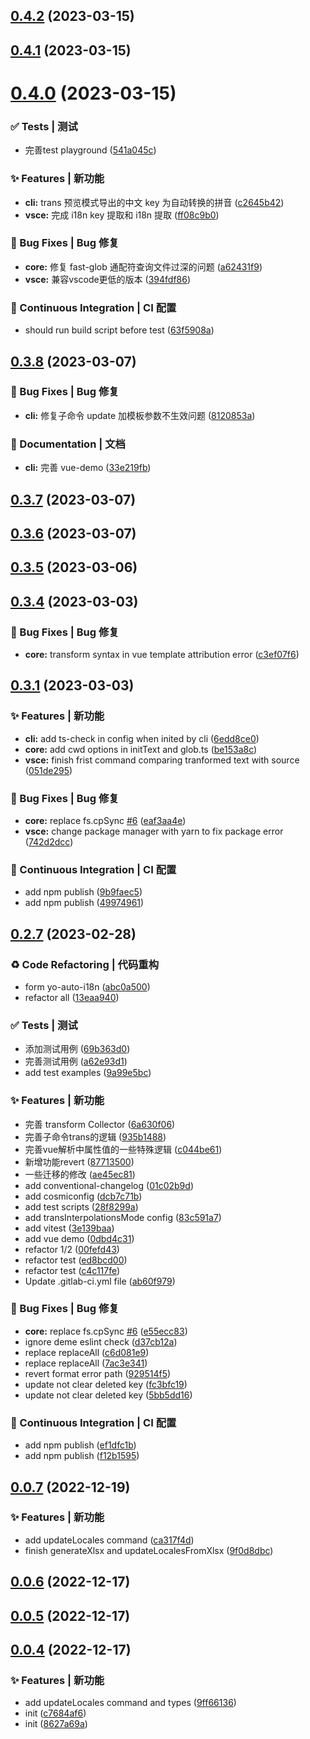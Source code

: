 ## [0.4.2](https://gitcn.yostar.net:8888/hangxing.bao/auto-i18n/compare/v0.4.1...v0.4.2) (2023-03-15)



## [0.4.1](https://gitcn.yostar.net:8888/hangxing.bao/auto-i18n/compare/v0.4.0...v0.4.1) (2023-03-15)



# [0.4.0](https://gitcn.yostar.net:8888/hangxing.bao/auto-i18n/compare/v0.3.8...v0.4.0) (2023-03-15)


### ✅ Tests | 测试

* 完善test playground ([541a045c](https://gitcn.yostar.net:8888/hangxing.bao/auto-i18n/-/commit/541a045c385c11679e927687425027f86d2f1ae8))


### ✨ Features | 新功能

* **cli:** trans 预览模式导出的中文 key 为自动转换的拼音 ([c2645b42](https://gitcn.yostar.net:8888/hangxing.bao/auto-i18n/-/commit/c2645b427aeffbc5c4958c37211b9503257c5e71))
* **vsce:** 完成 i18n key 提取和 i18n 提取 ([ff08c9b0](https://gitcn.yostar.net:8888/hangxing.bao/auto-i18n/-/commit/ff08c9b056127e91d25231fcd72b1ea774b734a3))


### 🐛 Bug Fixes | Bug 修复

* **core:** 修复 fast-glob 通配符查询文件过深的问题 ([a62431f9](https://gitcn.yostar.net:8888/hangxing.bao/auto-i18n/-/commit/a62431f9ce9fed57cd4c1a4d50f247aea25dc5dc))
* **vsce:** 兼容vscode更低的版本 ([394fdf86](https://gitcn.yostar.net:8888/hangxing.bao/auto-i18n/-/commit/394fdf86b7f38990ac4f125e0a9b974499492e4d))


### 🔧 Continuous Integration | CI 配置

* should run build script before test ([63f5908a](https://gitcn.yostar.net:8888/hangxing.bao/auto-i18n/-/commit/63f5908aa643830c0dee577efab143f53808afa1))



## [0.3.8](https://gitcn.yostar.net:8888/hangxing.bao/auto-i18n/compare/v0.3.7...v0.3.8) (2023-03-07)


### 🐛 Bug Fixes | Bug 修复

* **cli:** 修复子命令 update 加模板参数不生效问题 ([8120853a](https://gitcn.yostar.net:8888/hangxing.bao/auto-i18n/-/commit/8120853a86345b19952ea66f79853ecc7519f4dc))


### 📝 Documentation | 文档

* **cli:** 完善 vue-demo ([33e219fb](https://gitcn.yostar.net:8888/hangxing.bao/auto-i18n/-/commit/33e219fbc98e00cde62fa52a6d436b48da780992))



## [0.3.7](https://gitcn.yostar.net:8888/hangxing.bao/auto-i18n/compare/v0.3.6...v0.3.7) (2023-03-07)



## [0.3.6](https://gitcn.yostar.net:8888/hangxing.bao/auto-i18n/compare/v0.3.5...v0.3.6) (2023-03-07)



## [0.3.5](https://gitcn.yostar.net:8888/hangxing.bao/auto-i18n/compare/v0.3.4...v0.3.5) (2023-03-06)



## [0.3.4](https://gitcn.yostar.net:8888/hangxing.bao/auto-i18n/compare/v0.3.1...v0.3.4) (2023-03-03)


### 🐛 Bug Fixes | Bug 修复

* **core:** transform syntax in vue template attribution error ([c3ef07f6](https://gitcn.yostar.net:8888/hangxing.bao/auto-i18n/-/commit/c3ef07f685c662f7024be63532163ad553f5e481))



## [0.3.1](https://gitcn.yostar.net:8888/hangxing.bao/auto-i18n/compare/v0.2.7...v0.3.1) (2023-03-03)


### ✨ Features | 新功能

* **cli:** add ts-check in config when inited by cli ([6edd8ce0](https://gitcn.yostar.net:8888/hangxing.bao/auto-i18n/-/commit/6edd8ce07beeecb60b9ccaec76fca3b7345e9593))
* **core:** add cwd options in initText and glob.ts ([be153a8c](https://gitcn.yostar.net:8888/hangxing.bao/auto-i18n/-/commit/be153a8ca239f77d7187b3da086f576f71669f06))
* **vsce:** finish frist command comparing tranformed text with source ([051de295](https://gitcn.yostar.net:8888/hangxing.bao/auto-i18n/-/commit/051de295d5c299d5bf28e750d04160b5ccd86a97))


### 🐛 Bug Fixes | Bug 修复

* **core:** replace fs.cpSync [#6](https://gitcn.yostar.net:8888/hangxing.bao/auto-i18n/issues/6) ([eaf3aa4e](https://gitcn.yostar.net:8888/hangxing.bao/auto-i18n/-/commit/eaf3aa4ebffc89bd3796374f23deecc89a881718))
* **vsce:** change package manager with yarn to fix package error ([742d2dcc](https://gitcn.yostar.net:8888/hangxing.bao/auto-i18n/-/commit/742d2dccabe40ee9b16861787b110a89b81c0c8c))


### 🔧 Continuous Integration | CI 配置

* add npm publish ([9b9faec5](https://gitcn.yostar.net:8888/hangxing.bao/auto-i18n/-/commit/9b9faec598565c7e7802386a6cb88bd8e2ec8a35))
* add npm publish ([49974961](https://gitcn.yostar.net:8888/hangxing.bao/auto-i18n/-/commit/4997496129dff307f9dcc84e776175b8fa06e469))



## [0.2.7](https://gitcn.yostar.net:8888/hangxing.bao/auto-i18n/compare/v0.0.7...v0.2.7) (2023-02-28)


### ♻ Code Refactoring | 代码重构

* form yo-auto-i18n ([abc0a500](https://gitcn.yostar.net:8888/hangxing.bao/auto-i18n/-/commit/abc0a50024dc6144a99bd7b7bb79760ab292c08d))
* refactor all ([13eaa940](https://gitcn.yostar.net:8888/hangxing.bao/auto-i18n/-/commit/13eaa9407dc6a415b1996b0c891966cd90fbc5ab))


### ✅ Tests | 测试

* 添加测试用例 ([69b363d0](https://gitcn.yostar.net:8888/hangxing.bao/auto-i18n/-/commit/69b363d02cca2211cbb7ed95503d95e69ec7f45f))
* 完善测试用例 ([a62e93d1](https://gitcn.yostar.net:8888/hangxing.bao/auto-i18n/-/commit/a62e93d10de86ee93e9a6e67f568cfca4dd1e850))
* add test examples ([9a99e5bc](https://gitcn.yostar.net:8888/hangxing.bao/auto-i18n/-/commit/9a99e5bc2f23b21d0aa873caa8126ac5ce88439d))


### ✨ Features | 新功能

* 完善 transform Collector ([6a630f06](https://gitcn.yostar.net:8888/hangxing.bao/auto-i18n/-/commit/6a630f06bbec5750d57a9c6b3d09457e6d674505))
* 完善子命令trans的逻辑 ([935b1488](https://gitcn.yostar.net:8888/hangxing.bao/auto-i18n/-/commit/935b14884d23fe19cc02b477a6313251b41bfd14))
* 完善vue解析中属性值的一些特殊逻辑 ([c044be61](https://gitcn.yostar.net:8888/hangxing.bao/auto-i18n/-/commit/c044be61b2a451048d6d911aca547eba1a0fc352))
* 新增功能revert ([87713500](https://gitcn.yostar.net:8888/hangxing.bao/auto-i18n/-/commit/87713500838253fd6a377b41180a68380972360c))
* 一些迁移的修改 ([ae45ec81](https://gitcn.yostar.net:8888/hangxing.bao/auto-i18n/-/commit/ae45ec815e1116998b46aa16fea51ff22f37a8ff))
* add conventional-changelog ([01c02b9d](https://gitcn.yostar.net:8888/hangxing.bao/auto-i18n/-/commit/01c02b9d94b80719a89b5baf8828403dd9c1ad90))
* add cosmiconfig ([dcb7c71b](https://gitcn.yostar.net:8888/hangxing.bao/auto-i18n/-/commit/dcb7c71b0f65d36ad91eb1f7a9a6c13cf4f487b1))
* add test scripts ([28f8299a](https://gitcn.yostar.net:8888/hangxing.bao/auto-i18n/-/commit/28f8299abdafc422c09771e24ee7157af3e41ca7))
* add transInterpolationsMode config ([83c591a7](https://gitcn.yostar.net:8888/hangxing.bao/auto-i18n/-/commit/83c591a75c5c6938e4752ad4e816030949319134))
* add vitest ([3e139baa](https://gitcn.yostar.net:8888/hangxing.bao/auto-i18n/-/commit/3e139baab6b71fd849265838fe96e45af5b5e67c))
* add vue demo ([0dbd4c31](https://gitcn.yostar.net:8888/hangxing.bao/auto-i18n/-/commit/0dbd4c31177928483219637bae93a2a27946b551))
* refactor 1/2 ([00fefd43](https://gitcn.yostar.net:8888/hangxing.bao/auto-i18n/-/commit/00fefd4368c3e234d56e9ce34603fee078d666ab))
* refactor test ([ed8bcd00](https://gitcn.yostar.net:8888/hangxing.bao/auto-i18n/-/commit/ed8bcd008b0b728249c5efdcaa43b49b99a1d999))
* refactor test ([c4c117fe](https://gitcn.yostar.net:8888/hangxing.bao/auto-i18n/-/commit/c4c117fed1050a4e60635c7785f17a8b91d16096))
* Update .gitlab-ci.yml file ([ab60f979](https://gitcn.yostar.net:8888/hangxing.bao/auto-i18n/-/commit/ab60f979f97758159c02222d70915eea421940de))


### 🐛 Bug Fixes | Bug 修复

* **core:** replace fs.cpSync [#6](https://gitcn.yostar.net:8888/hangxing.bao/auto-i18n/issues/6) ([e55ecc83](https://gitcn.yostar.net:8888/hangxing.bao/auto-i18n/-/commit/e55ecc83f496ca73d31e4ef24431ae3a88b98169))
* ignore deme eslint check ([d37cb12a](https://gitcn.yostar.net:8888/hangxing.bao/auto-i18n/-/commit/d37cb12a47ecab0862281d1dc391f348ff904056))
* replace replaceAll ([c6d081e9](https://gitcn.yostar.net:8888/hangxing.bao/auto-i18n/-/commit/c6d081e9a43ad3238cbdd2075e67cc950b345018))
* replace replaceAll ([7ac3e341](https://gitcn.yostar.net:8888/hangxing.bao/auto-i18n/-/commit/7ac3e3412363a67e21e34534273ea07afd51d834))
* revert format error path ([929514f5](https://gitcn.yostar.net:8888/hangxing.bao/auto-i18n/-/commit/929514f5c910667b8d087e75d69dc313eaefa71f))
* update not clear deleted key ([fc3bfc19](https://gitcn.yostar.net:8888/hangxing.bao/auto-i18n/-/commit/fc3bfc19408e0995b7bffb156b7507583458b8fa))
* update not clear deleted key ([5bb5dd16](https://gitcn.yostar.net:8888/hangxing.bao/auto-i18n/-/commit/5bb5dd16922bbcf71769e28880297c957c4e0f03))


### 🔧 Continuous Integration | CI 配置

* add npm publish ([ef1dfc1b](https://gitcn.yostar.net:8888/hangxing.bao/auto-i18n/-/commit/ef1dfc1b5b30b199f130a6916ae8b05280ad627f))
* add npm publish ([f12b1595](https://gitcn.yostar.net:8888/hangxing.bao/auto-i18n/-/commit/f12b15955bcde6472ad59ba3673cda84a4b077c4))



## [0.0.7](https://gitcn.yostar.net:8888/hangxing.bao/auto-i18n/compare/v0.0.6...v0.0.7) (2022-12-19)


### ✨ Features | 新功能

* add updateLocales command ([ca317f4d](https://gitcn.yostar.net:8888/hangxing.bao/auto-i18n/-/commit/ca317f4db156b3d9aa9b52a507491daa930e0daf))
* finish generateXlsx and updateLocalesFromXlsx ([9f0d8dbc](https://gitcn.yostar.net:8888/hangxing.bao/auto-i18n/-/commit/9f0d8dbc7df2cb7ec92e9ad504c4ac66850d5e0f))



## [0.0.6](https://gitcn.yostar.net:8888/hangxing.bao/auto-i18n/compare/v0.0.5...v0.0.6) (2022-12-17)



## [0.0.5](https://gitcn.yostar.net:8888/hangxing.bao/auto-i18n/compare/v0.0.4...v0.0.5) (2022-12-17)



## [0.0.4](https://gitcn.yostar.net:8888/hangxing.bao/auto-i18n/compare/8627a69a6f538932fc21f1ff63fcec3014377830...v0.0.4) (2022-12-17)


### ✨ Features | 新功能

* add updateLocales command and types ([9ff66136](https://gitcn.yostar.net:8888/hangxing.bao/auto-i18n/-/commit/9ff661361f06833c0f0fea79192adf80b23e62ef))
* init ([c7684af6](https://gitcn.yostar.net:8888/hangxing.bao/auto-i18n/-/commit/c7684af6219ad2330688bf52bb1e5385d72197e9))
* init ([8627a69a](https://gitcn.yostar.net:8888/hangxing.bao/auto-i18n/-/commit/8627a69a6f538932fc21f1ff63fcec3014377830))



